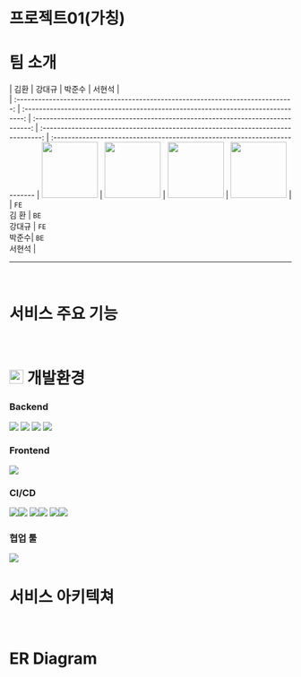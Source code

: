 # 프로젝트01(가칭)





# 팀 소개

|                                     김환                                      |                                      강대규                                      |                                     박준수                                      |                                      서현석                                      |                             
| :-----------------------------------------------------------------------------: | :------------------------------------------------------------------------------: | :-----------------------------------------------------------------------------: | :------------------------------------------------------------------------------: | :-------------------------------------------------------------------------
| <img src="![IMG_6446 (1)](https://github.com/user-attachments/assets/bbdccc60-be8c-40f0-8e7f-8350f58a6ddd)" height = 100px> | <img src="![강대규](https://github.com/user-attachments/assets/852fe2c2-8f71-44e2-af1e-59387e53f440)" height = 100px> | <img src="![75600138](https://github.com/user-attachments/assets/ab12743f-8f7c-4ff5-8ef6-c57b467f758e)" height = 100px> | <img src="![IMG_4233](https://github.com/user-attachments/assets/17fa5528-24ce-4f8a-936d-1b074884c3b4)" height = 100px> |
|           `FE` <br>김 환           |                  `BE`<br>강대규                   |         `FE`<br>박준수|                `BE`<br>서현석             |
<hr>

<br/>

# 서비스 주요 기능

<br>


# <img src="README.assets/ggumtle4.png" height = 25px> 개발환경

### Backend

<img src="68747470733a2f2f696d672e736869656c64732e696f2f62616467652f6a6176612d2532334544384230302e7376673f7374796c653d666f722d7468652d6261646765266c6f676f3d6f70656e6a646b266c6f676f436f6c6f723d7768697465">
<img src="https://camo.githubusercontent.com/fa64c8ab63c3c1932ac52d07b39cbef194e7ded6dd584bc8070a71ee061adb9b/68747470733a2f2f696d672e736869656c64732e696f2f62616467652f737072696e6720626f6f742d2532333644423333462e7376673f7374796c653d666f722d7468652d6261646765266c6f676f3d737072696e67266c6f676f436f6c6f723d7768697465">
<img src="https://camo.githubusercontent.com/aff79163f8053fc9f341e85b10439f4b5c3c8e58f27943df54dcb7a3f5c9c768/68747470733a2f2f696d672e736869656c64732e696f2f62616467652f737072696e672073656375746972792d2532333644423333462e7376673f7374796c653d666f722d7468652d6261646765266c6f676f3d737072696e67266c6f676f436f6c6f723d7768697465">
<img src="https://camo.githubusercontent.com/06801fe817ff9d35bd4d2c5cc4581cc1e20fde3a5be74c64849a75b8559ea230/68747470733a2f2f696d672e736869656c64732e696f2f62616467652f537072696e672044617461204a50412d2532333644423333462e7376673f7374796c653d666f722d7468652d6261646765266c6f676f3d737072696e67266c6f676f436f6c6f723d7768697465">


### Frontend
<img src="https://camo.githubusercontent.com/f93e05694a6f01f2f6a37713a454a942442a5ff2b33083891096a6f7e57842f8/68747470733a2f2f696d672e736869656c64732e696f2f62616467652f72656163742d2532333230323332612e7376673f7374796c653d666f722d7468652d6261646765266c6f676f3d7265616374266c6f676f436f6c6f723d253233363144414642">

### CI/CD

<img src="https://img.shields.io/badge/AWS ec2 ubuntu-%23FF9900.svg?style=for-the-badge&logo=amazon-aws&logoColor=white"><img src="https://img.shields.io/badge/20.11.0-515151?style=for-the-badge">
<img src="https://img.shields.io/badge/nginx-%23009639.svg?style=for-the-badge&logo=nginx&logoColor=white"><img src="https://img.shields.io/badge/1.18.0-515151?style=for-the-badge">
<img src="https://img.shields.io/badge/jenkins-%232C5263.svg?style=for-the-badge&logo=jenkins&logoColor=white"><img src="https://img.shields.io/badge/2.426.2-515151?style=for-the-badge">

### 협업 툴

<img src="https://img.shields.io/badge/gitlab-%23181717.svg?style=for-the-badge&logo=gitlab&logoColor=white">

<br>

# 서비스 아키텍쳐

<br>

#  ER Diagram


<br>
